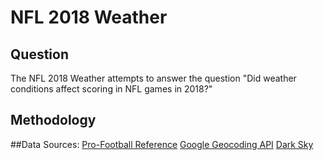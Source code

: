 # NFL 2018 Weather

## Question

The NFL 2018 Weather attempts to answer the question "Did weather conditions affect scoring in NFL games in 2018?"

## Methodology

##Data Sources:
[Pro-Football Reference](https://www.pro-football-reference.com/years/2018/games.htm)
[Google Geocoding API](https://developers.google.com/maps/documentation/geocoding/start?utm_source=google&utm_medium=cpc&utm_campaign=FY18-Q2-global-demandgen-paidsearchonnetworkhouseads-cs-maps_contactsal_saf&utm_content=text-ad-none-none-DEV_c-CRE_315916117598-ADGP_Hybrid+%7C+AW+SEM+%7C+BKWS+~+Google+Maps+Geocoding+API-KWID_43700039136946117-kwd-300650646186-userloc_9014241&utm_term=KW_google%20geocoding%20api-ST_google+geocoding+api&gclid=CN2w8uHzv-MCFWGlZQodAO4Bww)
[Dark Sky](https://darksky.net/dev)

